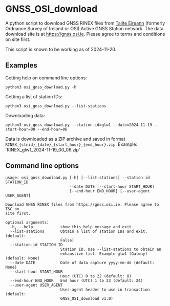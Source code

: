 # GNSS_OSI_download

A python script to download GNSS RINEX files from [Tailte Éireann](https://www.tailte.ie/en/)
(formerly Ordnance Survey of Ireland or OSI) Active GNSS Station network.
The data download site is at https://gnss.osi.ie. 
Please agree to terms and conditions on site first.

This script is known to be working as of 2024-11-20.


## Examples

Getting help on command line options:

```
python3 osi_gnss_download.py -h
```

Getting a list of station IDs:

```
python3 osi_gnss_download.py --list-stations
```

Downloading data:

```
python3 osi_gnss_download.py --station-id=glw1 --date=2024-11-19 --start-hour=00 --end-hour=06
```

Data is downloaded as a ZIP archive and saved in format `RINEX_{stnid}_{date}_{start_hour}_{end_hour}.zip`. 
Example: 'RINEX_glw1_2024-11-19_00_06.zip'

## Command line options

```
usage: osi_gnss_download.py [-h] [--list-stations] --station-id STATION_ID
                            --date DATE [--start-hour START_HOUR]
                            [--end-hour END_HOUR] [--user-agent USER_AGENT]

Download GNSS RINEX files from https://gnss.osi.ie. Please agree to T&C on
site first.

optional arguments:
  -h, --help            show this help message and exit
  --list-stations       Obtain a list of station IDs and exit. (default:
                        False)
  --station-id STATION_ID
                        Station ID. Use --list-stations to obtain an
                        exhaustive list. Example glw1 (Galway) (default: None)
  --date DATE           Date of data capture yyyy-mm-dd (default: None)
  --start-hour START_HOUR
                        Hour (UTC) 0 to 22 (default: 0)
  --end-hour END_HOUR   End hour (UTC) 1 to 23 (default: 24)
  --user-agent USER_AGENT
                        User-agent header to use in transaction (default:
                        GNSS_OSI_download v1.0)

```
